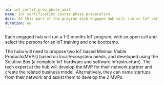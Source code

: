 ```yaml
---
id: iot_certif_prep_phase_unit
name: IoT certification course phase preparation
desc: At this part of the program each engaged hub will run an IoT certification course and develop two innovative MVPs.
duration: 6w
---
```


Each engaged hub will run a 1-2 months IoT program, with an open call and select the persons for an IoT training and one bootcamp.

The hubs will need to propose two IoT based Minimal Viable Products(MVPs) based on local/ecosystem needs, and developed using the Solution Box (a complete IoT hardware and software infrastructure). The tech expert at the hub will develop the MVP for their network partner and create the related business model. Alternatively, they can name startups from their network and assist them to develop the 2 MVPs.
